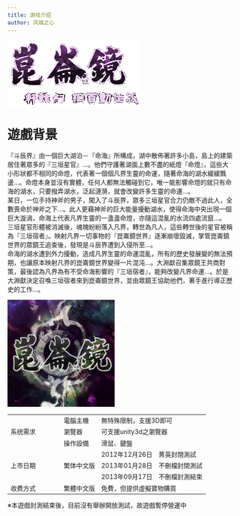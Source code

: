 ```yaml
---
title: 游戏介绍
author: 风城之心
---
```


<style scoped>
  .vp-doc td {
    border: 1px solid #e2e2e3; 
    padding: 10px 15px;
}

  .vp-doc th {
    border: 1px solid #e2e2e3; 
    padding: 10px 15px;
    height:30px;
}
</style>

![昆仑镜webLOGO](../../../public/img/games/web/klmlogo.gif)

# 遊戲背景

『斗辰界』由一個巨大湖泊－『命海』所構成，湖中散佈著許多小島，島上的建築居住著眾多的『三垣星官』…。他們守護著湖面上數不盡的紙燈『命燈』，這些大小形狀都不相同的命燈，代表著一個個凡界生靈的命運，隨著命海的湖水緩緩飄盪…。命燈本身並沒有實體，任何人都無法觸碰到它，唯一能影響命燈的就只有命海的湖水，只要撥弄湖水，泛起漣漪，就會改變許多生靈的命運…。<br>
某日，一位手持神斧的男子，闖入了斗辰界，眾多三垣星官合力仍敵不過此人，全數喪命於神斧之下…。此人更藉神斧的巨大能量擾動湖水，使得命海中央出現一個巨大漩渦，命海上代表凡界生靈的一盞盞命燈，亦隨這混亂的水流四處流竄…。<br>
三垣星官形體被消滅後，魂魄紛紛落入凡界，轉世為凡人，這些轉世後的星官被稱為『三垣宿者』。映射凡界一切事物的『崑崙鏡世界』逐漸崩壞毀滅，掌管崑崙鏡世界的眾鏡王追查後，發現是斗辰界遭到入侵所至…。<br>
命海的湖水遭到外力擾動，造成凡界生靈的命運混亂，所有的歷史發展變的無法預期，也讓原本映射凡界的崑崙鏡世界變得一片混沌…。大淵獻召集眾鏡王共商對策，最後認為凡界為有不受命海影響的『三垣宿者』，能夠改變凡界命運…。於是大淵獻決定召喚三垣宿者來到崑崙鏡世界，並由眾鏡王協助他們，著手進行導正歷史的工作…。<br>

![昆仑镜webLOGO](../../../public/img/games/web/001.jpg)

<table>
<tr >
<td width="105" rowspan="3">系统需求</td>
<td >電腦主機</td>
<td >無特殊限制，支援3D即可</td>
</tr>
<tr >
<td>瀏覽器</td>
<td >可支援unity3d之瀏覽器</td>
</tr>
<tr >
<td>操作設備</td>
<td>滑鼠、鍵盤</td>
</tr>
<tr>
<td width="105" rowspan="3">上市日期</td>
<td rowspan="3">繁体中文版</td>
<td >2012年12月26日　菁英封閉測試</td>
</tr>
<tr>
<td >2013年01月28日　不刪檔封閉測試</td>
</tr>
<tr>
<td >2013年09月17日　不刪檔封測結束</td>
</tr>
<tr>
<td width="105" >收费方式</td>
<td>繁體中文版</td>
<td >免費，但提供虛擬寶物購買</td>
</tr>
</table>
※本遊戲封測結束後，目前沒有舉辦開放測試，故遊戲暫停營運中

